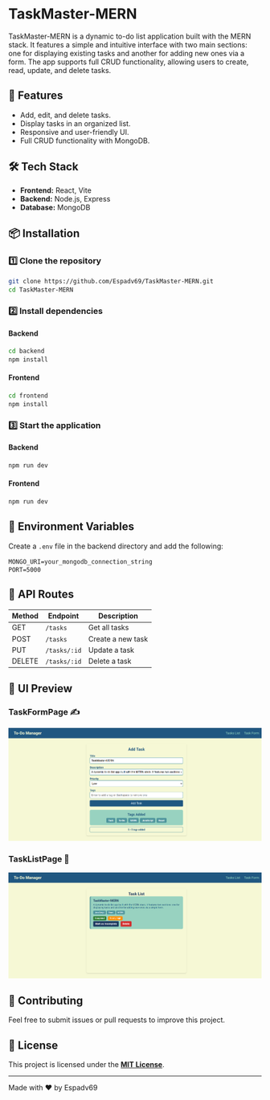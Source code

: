 # TaskMaster-MERN

TaskMaster-MERN is a dynamic to-do list application built with the MERN stack. It features a simple and intuitive interface with two main sections: one for displaying existing tasks and another for adding new ones via a form. The app supports full CRUD functionality, allowing users to create, read, update, and delete tasks.

## 🚀 Features

- Add, edit, and delete tasks.
- Display tasks in an organized list.
- Responsive and user-friendly UI.
- Full CRUD functionality with MongoDB.

## 🛠 Tech Stack

- **Frontend:** React, Vite
- **Backend:** Node.js, Express
- **Database:** MongoDB

## 📦 Installation

### 1️⃣ Clone the repository

```sh
git clone https://github.com/Espadv69/TaskMaster-MERN.git
cd TaskMaster-MERN
```

### 2️⃣ Install dependencies

#### Backend

```sh
cd backend
npm install
```

#### Frontend

```sh
cd frontend
npm install
```

### 3️⃣ Start the application

#### Backend

```sh
npm run dev
```

#### Frontend

```sh
npm run dev
```

## 🔧 Environment Variables

Create a `.env` file in the backend directory and add the following:

```env
MONGO_URI=your_mongodb_connection_string
PORT=5000
```

## 📜 API Routes

| Method | Endpoint     | Description       |
| ------ | ------------ | ----------------- |
| GET    | `/tasks`     | Get all tasks     |
| POST   | `/tasks`     | Create a new task |
| PUT    | `/tasks/:id` | Update a task     |
| DELETE | `/tasks/:id` | Delete a task     |

## 🎨 UI Preview

### TaskFormPage ✍️

<p align="center">
  <img src="./ImagesPreview/taskFormPage.png" alt="It will see a page with a form to fill in, and send data" />
</p>

### TaskListPage 👀

<p align="center">
  <img src="./ImagesPreview/taskListPage.png" alt="It will see a page with a list of taks" />
</p>

## 🤝 Contributing

Feel free to submit issues or pull requests to improve this project.

## 📄 License

This project is licensed under the **[MIT License](https://opensource.org/license/mit)**.

---

Made with ❤️ by Espadv69
